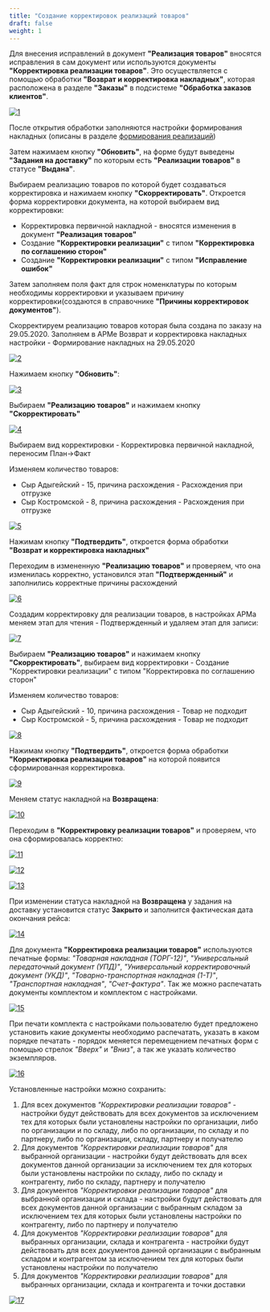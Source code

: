 ```yaml
---
title: "Создание корректировок реализаций товаров"
draft: false
weight: 1
---
```


Для внесения исправлений в документ **"Реализация товаров"** вносятся исправления в сам документ или используются документы **"Корректировка реализации товаров"**. Это осуществляется с помощью обработки **"Возврат и корректировка накладных"**, которая расположена в разделе **"Заказы"** в подсистеме **"Обработка заказов клиентов"**.

[![1][1]][1]

После открытия обработки заполняются настройки формирования накладных (описаны в разделе [формирования реализаций](../FormationOfTheImplementationsOfProducts.md))

Затем нажимаем кнопку **"Обновить"**, на форме будут выведены **"Задания на доставку"** по которым есть **"Реализации товаров"** в статусе **"Выдана"**.

Выбираем реализацию товаров по которой будет создаваться корректировка и нажимаем кнопку **"Скорректировать"**. Откроется форма корректировки документа, на которой выбираем вид корректировки:

- Корректировка первичной накладной - вносятся изменения в документ **"Реализация товаров"**
- Создание **"Корректировки реализации"** с типом **"Корректировка по соглашению сторон"**
- Создание **"Корректировки реализации"** с типом **"Исправление ошибок"**

Затем заполняем поля факт для строк номенклатуры по которым необходимы корректировки и указываем причину корректировки(создаются в справочнике **"Причины корректировок документов"**).

Скорректируем реализацию товаров которая была создана по заказу на 29.05.2020. Заполняем в АРМе Возврат и корректировка накладных настройки - Формирование накладных на 29.05.2020

[![2][2]][2]

Нажимаем кнопку **"Обновить"**:

[![3][3]][3]

Выбираем **"Реализацию товаров"** и нажимаем кнопку **"Скорректировать"**

[![4][4]][4]

Выбираем вид корректировки - Корректировка первичной накладной, переносим План->Факт

Изменяем количество товаров:

- Сыр Адыгейский - 15, причина расхождения - Расхождения при отгрузке
- Сыр Костромской - 8, причина расхождения - Расхождения при отгрузке

[![5][5]][5]

Нажимам кнопку **"Подтвердить"**, откроется форма обработки **"Возврат и корректировка накладных"**

Переходим в измененную **"Реализацию товаров"** и проверяем, что она изменилась корректно, установился этап **"Подтвержденный"** и заполнились корректные причины расхождений

[![6][6]][6]

Создадим корректировку для реализации товаров, в настройках АРМа меняем этап для чтения - Подтвержденный и удаляем этап для записи:

[![7][7]][7]

Выбираем **"Реализацию товаров"** и нажимаем кнопку **"Скорректировать"**, выбираем вид корректировки - Создание "Корректировки реализации" с типом "Корректировка по соглашению сторон"

Изменяем количество товаров:

- Сыр Адыгейский - 10, причина расхождения - Товар не подходит
- Сыр Костромской - 5, причина расхождения - Товар не подходит

[![8][8]][8]

Нажимам кнопку **"Подтвердить"**, откроется форма обработки **"Корректировка реализации товаров"** на которой появится сформированная корректировка.

[![9][9]][9]

Меняем статус накладной на **Возвращена**:

[![10][10]][10]

Переходим в **"Корректировку реализации товаров"** и проверяем, что она сформировалась корректно:

[![11][11]][11]

[![12][12]][12]

[![13][13]][13]

При изменении статуса накладной на **Возвращена** у задания на доставку установится статус **Закрыто** и заполнится фактическая дата окончания рейса:

[![14][14]][14]

Для документа **"Корректировка реализации товаров"** используются печатные формы: *"Товарная накладная (ТОРГ-12)"*, *"Универсальный передаточный документ (УПД)"*, *"Универсальный корректировочный документ (УКД)"*,  *"Товарно-транспортная накладная (1-Т)"*, *"Транспортная накладная"*, *"Счет-фактура"*. Так же можно распечатать документы комплектом и комплектом с настройками.

[![15][15]][15]

При печати комплекта с настройками пользователю будет предложено установить какие документы необходимо распечатать, указать в каком порядке печатать - порядок меняется перемещением печатных форм с помощью стрелок *"Вверх"* и *"Вниз"*, а так же указать количество экземпляров.

[![16][16]][16]

Установленные настройки можно сохранить:

1. Для всех документов *"Корректировки реализации товаров"* - настройки будут действовать для всех документов за исключением тех для которых были установлены настройки по организации, либо по организации и по складу, либо по организации, по складу и по партнеру, либо по организации, складу, партнеру и получателю
2. Для документов *"Корректировки реализации товаров"* для выбранной организации - настройки будут действовать для всех документов данной организации за исключением тех для которых были установлены настройки по складу, либо по складу и контрагенту, либо по складу, партнеру и получателю
3. Для документов *"Корректировки реализации товаров"* для выбранной организации и склада - настройки будут действовать для всех документов данной организации с выбранным складом за исключением тех для которых были установлены настройки по контрагенту, либо по партнеру и получателю
4. Для документов *"Корректировки реализации товаров"* для выбранных организации, склада и контрагента - настройки будут действовать для всех документов данной организации с выбранным складом и контрагентом за исключением тех для которых были установлены настройки по получателю
5. Для документов *"Корректировки реализации товаров"* для выбранных организации, склада и контрагента и точки доставки

[![17][17]][17]

[1]: 1.png
[2]: 2.png
[3]: 3.png
[4]: 4.png
[5]: 5.png
[6]: 6.png
[7]: 7.png
[8]: 8.png
[9]: 9.png
[10]: 10.png
[11]: 11.png
[12]: 12.png
[13]: 13.png
[14]: 14.png
[15]: 15.png
[16]: 16.png
[17]: 17.png